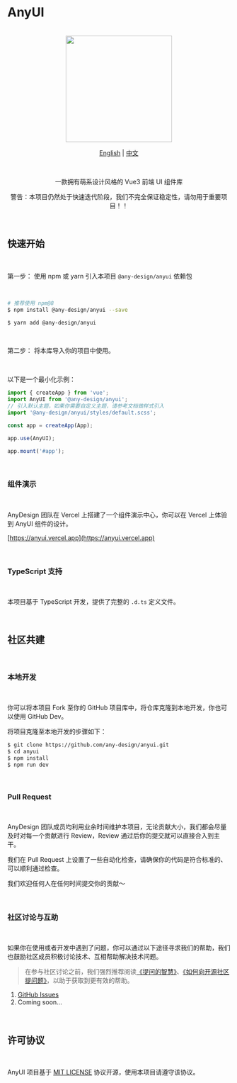 # AnyUI

<br>

<div align="center">
<img src="https://github.com/any-design/anyui/blob/main/assets/logo.png?raw=true" width="240">

[English](README.md) | [中文](README-zh_CN.md)

<br>

一款拥有萌系设计风格的 Vue3 前端 UI 组件库

警告：本项目仍然处于快速迭代阶段，我们不完全保证稳定性，请勿用于重要项目！！

</div>

<br>

## 快速开始

<br>

第一步： 使用 npm 或 yarn 引入本项目 `@any-design/anyui` 依赖包

<br>

```bash
# 推荐使用 npm@8
$ npm install @any-design/anyui --save
```

```bash
$ yarn add @any-design/anyui
```

<br>

第二步： 将本库导入你的项目中使用。

<br>

以下是一个最小化示例：

```js
import { createApp } from 'vue';
import AnyUI from '@any-design/anyui';
// 引入默认主题，如果你需要自定义主题，请参考文档做样式引入
import '@any-design/anyui/styles/default.scss';

const app = createApp(App);

app.use(AnyUI);

app.mount('#app');
```

<br>

### 组件演示

<br>

AnyDesign 团队在 Vercel 上搭建了一个组件演示中心，你可以在 Vercel 上体验到 AnyUI 组件的设计。

[https://anyui.vercel.app](https://anyui.vercel.app)

<br>

### TypeScript 支持

<br>

本项目基于 TypeScript 开发，提供了完整的 `.d.ts` 定义文件。

<br>

## 社区共建

<br>

### 本地开发

<br>

你可以将本项目 Fork 至你的 GitHub 项目库中，将仓库克隆到本地开发，你也可以使用 GitHub Dev。

将项目克隆至本地开发的步骤如下：

```bash
$ git clone https://github.com/any-design/anyui.git
$ cd anyui
$ npm install
$ npm run dev
```

<br>

### Pull Request

<br>

AnyDesign 团队成员均利用业余时间维护本项目，无论贡献大小，我们都会尽量及时对每一个贡献进行 Review，Review 通过后你的提交就可以直接合入到主干。

我们在 Pull Request 上设置了一些自动化检查，请确保你的代码是符合标准的、可以顺利通过检查。

我们欢迎任何人在任何时间提交你的贡献～

<br>

### 社区讨论与互助

<br>

如果你在使用或者开发中遇到了问题，你可以通过以下途径寻求我们的帮助，我们也鼓励社区成员积极讨论技术、互相帮助解决技术问题。

> 在参与社区讨论之前，我们强烈推荐阅读[《提问的智慧》](https://github.com/ryanhanwu/How-To-Ask-Questions-The-Smart-Way)、[《如何向开源社区提问题》](https://github.com/seajs/seajs/issues/545)，以助于获取到更有效的帮助。

1. [GitHub Issues](https://github.com/any-design/anyui/issues)
2. Coming soon...

<br>

## 许可协议

<br>

AnyUI 项目基于 [MIT LICENSE](LICENSE) 协议开源，使用本项目请遵守该协议。
